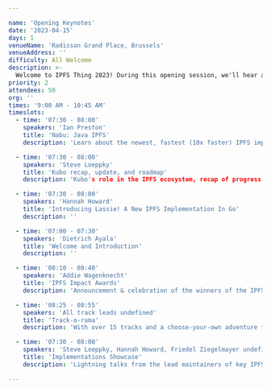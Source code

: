 ```yaml
---

name: 'Opening Keynotes'
date: '2023-04-15'
days: 1
venueName: 'Radisson Grand Place, Brussels'
venueAddress: ''
difficulty: All Welcome
description: >-
  Welcome to IPFS Thing 2023! During this opening session, we'll hear an overview of the latest implementations, tools, and advancements across the world of IPFS, and celebrate the winners of the IPFS Impact Grants Round 2. We'll also go over what to expect from the next 5 days.
priority: 2
attendees: 50
org: ''
times: '9:00 AM - 10:45 AM'
timeslots:
  - time: '07:30 - 08:00'
    speakers: 'Ian Preston'
    title: 'Nabu: Java IPFS'
    description: 'Learn about the newest, fastest (10x faster) IPFS implementation. '

  - time: '07:30 - 08:00'
    speakers: 'Steve Loeppky'
    title: 'Kubo recap, update, and roadmap'
    description: 'Kubo's role in the IPFS ecosystem, recap of progress over the last year, and plans for the future.  It's TBD whether I or Gus will be giving this talk.'

  - time: '07:30 - 08:00'
    speakers: 'Hannah Howard'
    title: 'Introducing Lassie! A New IPFS Implementation In Go'
    description: ''

  - time: '07:00 - 07:30'
    speakers: 'Dietrich Ayala'
    title: 'Welcome and Introduction'
    description: ''

  - time: '08:10 - 08:40'
    speakers: 'Addie Wagenknecht'
    title: 'IPFS Impact Awards'
    description: 'Announcement & celebration of the winners of the IPFS Impact Evaluator Awards Round 2, selected through the open impact evaluator process.'

  - time: '08:25 - 08:55'
    speakers: 'All track leads undefined'
    title: 'Track-o-rama'
    description: 'With over 15 tracks and a choose-your-own adventure format, how will you choose? In this session, track leads will give a 60-second pitch for why EVERYONE should come to their track.'

  - time: '07:30 - 08:00'
    speakers: 'Steve Loeppky, Hannah Howard, Friedel Ziegelmayer undefined'
    title: 'Implementations Showcase'
    description: 'Lightning talks from the lead maintainers of key IPFS implementations (Kubo, Lassie, Iroh, and more) on the current state and future of each, followed by a short panel discussion on what's needed most and the challenges of implementation and maintainership.'

---
```

